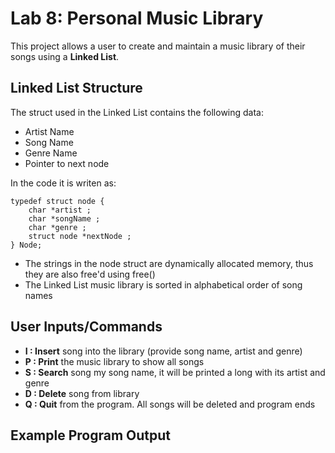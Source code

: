 # Lab 8: Personal Music Library

This project allows a user to create and maintain a music library of their songs using a **Linked List**.

## Linked List Structure
The struct used in the Linked List contains the following data:
+ Artist Name
+ Song Name
+ Genre Name
+ Pointer to next node

In the code it is writen as:
```
typedef struct node {
    char *artist ;
    char *songName ;
    char *genre ;
    struct node *nextNode ;
} Node;
```

+ The strings in the node struct are dynamically allocated memory, thus they are also free'd using free()
+ The Linked List music library is sorted in alphabetical order of song names

## User Inputs/Commands
+  **I  : Insert** song into the library (provide song name, artist and genre)
+  **P  : Print** the music library to show all songs
+  **S  : Search** song my song name, it will be printed a long with its artist and genre
+  **D  : Delete** song from library
+  **Q  : Quit** from the program. All songs will be deleted and program ends

## Example Program Output

![]()
